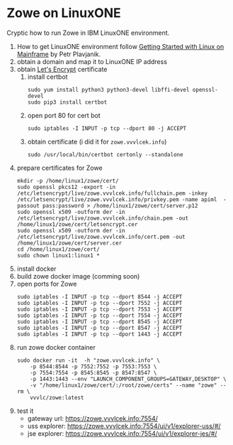 # Zowe on LinuxONE

Cryptic how to run Zowe in IBM LinuxONE environment.

1) How to get LinuxONE environment follow [Getting Started with Linux on Mainframe](https://levelup.gitconnected.com/getting-started-with-linux-on-mainframe-fcd4b19d147d) by Petr Plavjanik.
1) obtain a domain and map it to LinuxONE IP address
1) obtain [Let's Encrypt](https://letsencrypt.org/) certificate
   1) install certbot
      ```
      sudo yum install python3 python3-devel libffi-devel openssl-devel
      sudo pip3 install certbot
      ```
   1) open port 80 for cert bot
      ```
      sudo iptables -I INPUT -p tcp --dport 80 -j ACCEPT 
      ```
   1) obtain certificate (i did it for `zowe.vvvlcek.info`)
      ```
      sudo /usr/local/bin/certbot certonly --standalone
      ```
1) prepare certificates for Zowe
    ```
    mkdir -p /home/linux1/zowe/cert/
    sudo openssl pkcs12 -export -in /etc/letsencrypt/live/zowe.vvvlcek.info/fullchain.pem -inkey /etc/letsencrypt/live/zowe.vvvlcek.info/privkey.pem -name apiml  -passout pass:password > /home/linux1/zowe/cert/server.p12
    sudo openssl x509 -outform der -in /etc/letsencrypt/live/zowe.vvvlcek.info/chain.pem -out /home/linux1/zowe/cert/letsencrypt.cer
    sudo openssl x509 -outform der -in /etc/letsencrypt/live/zowe.vvvlcek.info/cert.pem -out /home/linux1/zowe/cert/server.cer
    cd /home/linux1/zowe/cert/
    sudo chown linux1:linux1 *
    ```
1) install docker 
1) build zowe docker image (comming soon)
1) open ports for Zowe
    ```
    sudo iptables -I INPUT -p tcp --dport 8544 -j ACCEPT 
    sudo iptables -I INPUT -p tcp --dport 7552 -j ACCEPT 
    sudo iptables -I INPUT -p tcp --dport 7553 -j ACCEPT 
    sudo iptables -I INPUT -p tcp --dport 7554 -j ACCEPT 
    sudo iptables -I INPUT -p tcp --dport 8545 -j ACCEPT 
    sudo iptables -I INPUT -p tcp --dport 8547 -j ACCEPT 
    sudo iptables -I INPUT -p tcp --dport 1443 -j ACCEPT 
    ```
1) run zowe docker container
    ```
    sudo docker run -it  -h "zowe.vvvlcek.info" \
        -p 8544:8544 -p 7552:7552 -p 7553:7553 \
        -p 7554:7554 -p 8545:8545 -p 8547:8547 \
        -p 1443:1443 --env "LAUNCH_COMPONENT_GROUPS=GATEWAY,DESKTOP" \
        -v "/home/linux1/zowe/cert/:/root/zowe/certs" --name "zowe" --rm \
        vvvlc/zowe:latest
    ```
1) test it
    * gateway url: https://zowe.vvvlcek.info:7554/
    * uss explorer: https://zowe.vvvlcek.info:7554/ui/v1/explorer-uss/#/
    * jse explorer: https://zowe.vvvlcek.info:7554/ui/v1/explorer-jes/#/
